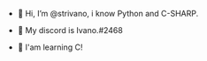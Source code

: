 - 👋 Hi, I’m @strivano, i know Python and C-SHARP.
- 👀 My discord is Ivano.#2468

- 📖 I'am learning C!
